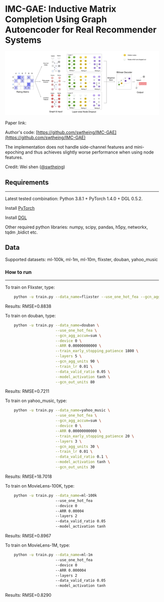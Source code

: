 # IMC-GAE: Inductive Matrix Completion Using Graph Autoencoder for Real Recommender Systems

![IMC-GAE](doc/IMC-GAE.png)

Paper link: 

Author's code: [https://github.com/swtheing/IMC-GAE](https://github.com/swtheing/IMC-GAE)

The implementation does not handle side-channel features and mini-epoching and thus achieves
slightly worse performance when using node features.

Credit: Wei shen ([@swtheing](https://github.com/swtheing))


## Requirements
------------

Latest tested combination: Python 3.8.1 + PyTorch 1.4.0 + DGL 0.5.2.

Install [PyTorch](https://pytorch.org/)

Install [DGL](https://github.com/dmlc/dgl)

Other required python libraries: numpy, scipy, pandas, h5py, networkx, tqdm ,bidict etc.

## Data

Supported datasets: ml-100k, ml-1m, ml-10m, flixster, douban, yahoo_music

### How to run
------

To train on Flixster, type:
```bash
    python -u train.py --data_name=flixster --use_one_hot_fea --gcn_agg_accum=sum --device 0 --ARR 0.00000000000 --train_early_stopping_patience 200 --layers 2 --gcn_agg_units 30 --train_lr 0.01 --data_valid_ratio 0.1 --model_activation tanh --gcn_out_units 30
```
Results: RMSE=0.8838

To train on douban, type:
```bash
    python -u train.py --data_name=douban \
                       --use_one_hot_fea \
                       --gcn_agg_accum=sum \
                       --device 0 \
                       --ARR 0.00000000000 \
                       --train_early_stopping_patience 1800 \
                       --layers 5 \
                       --gcn_agg_units 90 \
                       --train_lr 0.01 \
                       --data_valid_ratio 0.05 \
                       --model_activation tanh \
                       --gcn_out_units 80
``` 
Results: RMSE=0.7211

To train on yahoo_music, type:
```bash
    python -u train.py --data_name=yahoo_music \
                       --use_one_hot_fea \
                       --gcn_agg_accum=sum \
                       --device 0 \
                       --ARR 0.00000000000 \
                       --train_early_stopping_patience 20 \
                       --layers 3 \
                       --gcn_agg_units 30 \
                       --train_lr 0.01 \
                       --data_valid_ratio 0.1 \
                       --model_activation tanh \
                       --gcn_out_units 30
```
Results: RMSE=18.7018

To train on MovieLens-100K, type:
```bash
    python -u train.py --data_name=ml-100k 
                       --use_one_hot_fea 
                       --device 0 
                       --ARR 0.00004 
                       --layers 2 
                       --data_valid_ratio 0.05 
                       --model_activation tanh 
```
Results: RMSE=0.8967

To train on MovieLens-1M, type:
```bash
    python -u train.py --data_name=ml-1m 
                       --use_one_hot_fea 
                       --device 0 
                       --ARR 0.000004 
                       --layers 2 
                       --data_valid_ratio 0.05 
                       --model_activation tanh 
```
Results: RMSE=0.8290
